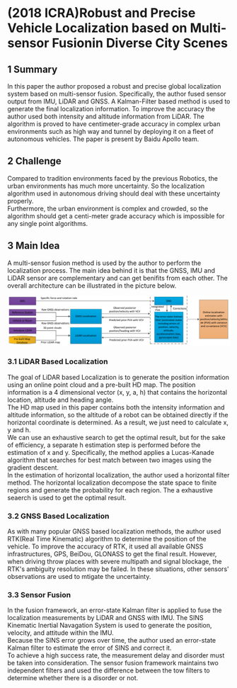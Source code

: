 # (2018 ICRA)Robust and Precise Vehicle Localization based on Multi-sensor Fusionin Diverse City Scenes
## 1 Summary
In this paper the author proposed a robust and precise global localization system based on multi-sensor fusion. Specifically, the author fused sensor output from IMU, LiDAR and GNSS. A Kalman-Filter based method is used to generate the final localization information. To improve the accuracy the author used both intensity and altitude information from LiDAR. The algorithm is proved to have centimeter-grade accuracy in complex urban environments such as high way and tunnel by deploying it on a fleet of autonomous vehicles. The paper is present by Baidu Apollo team.

## 2 Challenge
Compared to tradition environments faced by the previous Robotics, the urban environments has much more uncertainty. So the localization algorithm used in autonomous driving should deal with these uncertainty properly.  
Furthermore, the urban environment is complex and crowded, so the algorithm should get a centi-meter grade accuracy which is impossible for any single point algorithms.

## 3 Main Idea
A multi-sensor fusion method is used by the author to perform the localization process. The main idea behind it is that the GNSS, IMU and LiDAR sensor are complementary and can get benifits from each other. The overall architecture can be illustrated in the picture below.

![msf_arch](../images/wk4_arch.png)

### 3.1 LiDAR Based Localization
The goal of LiDAR based Localization is to generate the position information using an online point cloud and a pre-built HD map. The position information is a 4 dimensional vector (x, y, a, h) that contains the horizontal location, altitude and heading angle.  
The HD map used in this paper contains both the intensity information and altitude information, so the altitude of a robot can be obtained directly if the horizontal coordinate is determined. As a result, we just need to calculate x, y and h.  
We can use an exhaustive search to get the optimal result, but for the sake of efficiency, a separate h estimation step is performed before the estimation of x and y. Specifically, the method applies a Lucas-Kanade algorithm that searches for best match between two images using the gradient descent.  
In the estimation of horizontal localization, the author used a horizontal filter method. The horizontal localization decompose the state space to finite regions and generate the probability for each region. The a exhaustive seaerch is used to get the optimal result.
### 3.2 GNSS Based Localization
As with many popular GNSS based localization methods, the author used RTK(Real Time Kinematic) algorithm to determine the position of the vehicle. To improve the accuracy of RTK, it used all available GNSS infrastructures, GPS, BeiDou, GLONASS to get the final result. However, when driving throw places with severe multipath and signal blockage, the RTK's ambiguity resolution may be failed. In these situations, other sensors' observations are used to mtigate the uncertainty.

### 3.3 Sensor Fusion
In the fusion framework, an error-state Kalman filter is applied to fuse the localization measurements by LiDAR and GNSS with IMU. The SINS Kinematic Inertial Navagation System is used to generate the position, velocity, and attitude within the IMU.   
Because the SINS error grows over time, the author used an error-state Kalman filter to estimate the error of SINS and correct it.  
To achieve a high success rate, the measurement delay and disorder must be taken into consideration. The sensor fusion framework maintains two independent filters and used the difference between the tow filters to determine whether there is a disorder or not.  
